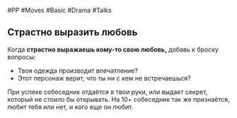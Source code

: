 #PP #Moves #Basic #Drama #Talks 

## Страстно выразить любовь

Когда **страстно выражаешь кому-то свою любовь,** добавь к броску вопросы:
- Твоя одежда производит впечатление?
- Этот персонаж верит, что ты ни с кем не встречаешься?

При успехе собеседник отдаётся в твои руки, или выдает секрет, который не стоило бы открывать.
На 10+ собеседник так же признаётся, любит тебя или нет, и кого еще он любит.
